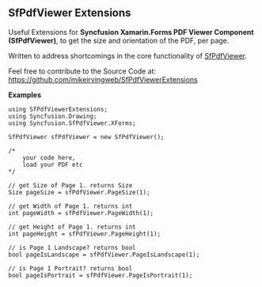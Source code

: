 ## SfPdfViewer Extensions

Useful Extensions for **Syncfusion Xamarin.Forms PDF Viewer Component (SfPdfViewer)**, to get the size and orientation of the PDF, per page.

Written to address shortcomings in the core functionality of [SfPdfViewer](https://www.nuget.org/packages/Syncfusion.Xamarin.SfPdfViewer).

Feel free to contribute to the Source Code at: https://github.com/mikeirvingweb/SfPdfViewerExtensions

**Examples**


	using SfPdfViewerExtensions;
	using Syncfusion.Drawing;
	using Syncfusion.SfPdfViewer.XForms;

	SfPdfViewer sfPdfViewer = new SfPdfViewer();
    
    /* 
        your code here,
        load your PDF etc
    */
    
    // get Size of Page 1. returns Size
    Size pageSize = sfPdfViewer.PageSize(1);
    
    // get Width of Page 1. returns int
    int pageWidth = sfPdfViewer.PageWidth(1);
    
    // get Height of Page 1. returns int
    int pageHeight = sfPdfViewer.PageHeight(1);
    
    // is Page 1 Landscape? returns bool
    bool pageIsLandscape = sfPdfViewer.PageIsLandscape(1);
    
    // is Page 1 Portrait? returns bool
    bool pageIsPortrait = sfPdfViewer.PageIsPortrait(1);
